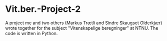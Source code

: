 # Vit.ber.-Project-2
A project me and two others (Markus Trætli and Sindre Skaugset Olderkjær) wrote together for the subject "Vitenskapelige beregninger" at NTNU. The code is written in Python.
